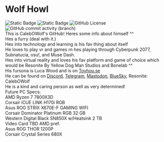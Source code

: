 # Wolf Howl  
![Static Badge](https://img.shields.io/badge/gay-wolf?style=flat&logo=github&logoColor=646464&label=CalebOWolf&labelColor=000000&color=00ff7f&link=https%3A%2F%2Fgithub.com%2FCalebOWolf%2Fwolf-howl)  ![Static Badge](https://img.shields.io/badge/calebowolf-discord?style=flat&logo=discord&label=Discord&labelColor=000000&color=00ff7f&link=https%3A%2F%2Fgithub.com%2FCalebOWolf%2Fwolf-howl)  ![GitHub License](https://img.shields.io/github/license/calebowolf/wolf-howl?logo=github&logoColor=646464&label=License&labelColor=000000&color=202020)  ![GitHub commit activity (branch)](https://img.shields.io/github/commit-activity/t/calebowolf/wolf-howl?logo=github&logoColor=646464&label=GitHub%20Commits&labelColor=202020&color=000000)  
This is CalebOWolf's GitHub! Heres some info about himself ^^  
Hes a furry (deal with it.)  
Hes into technology and learning is his fav thing about itself  
He loves to play vr and games rn hes playing through Cyberpunk 2077, Subnatucia, osu!, and Muse Dash.  
Hes into virtual reality and loves his fav platform and game of choice which would be Resonite By Yellow Dog Man Studios and Bonelab ^^  
His fursona is Luca Wood and is on [Toyhou.se](https://toyhou.se/CalebOWolf)  
He can be found on [Discord](https://discord.com/users/202196441593020416), [Telegram](https://t.me/calebowolf/), [Mastodon](https://pawb.fun/@CalebOWolf), [BlueSky](https://bsky.app/profile/calebblacksnow.bsky.social), Resonite: CalebOWolf  
He is a kind and caring person as well as very determined!  
Future PC Specs:  
AMD Ryzen 7 7800X3D  
Corsair iCUE LINK H170i RGB  
Asus ROG STRIX X670E-F GAMING WIFI  
Corsair Dominator Platinum RGB 32 GB  
Western Digital Black SN850X w/Heatsink 2 TB  
Video Card TBD AMD pref.  
Asus ROG THOR 1200P  
Corsair Crystal Series 680X  
